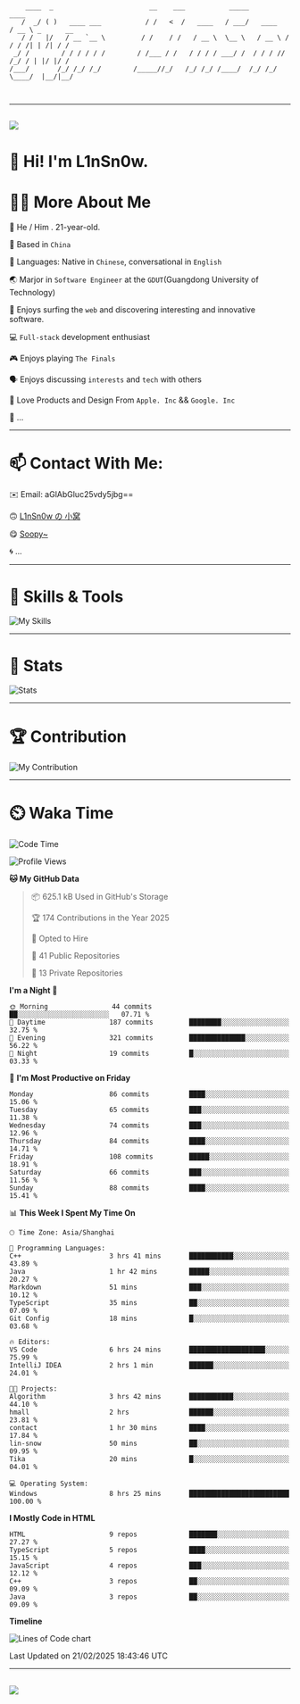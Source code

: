 ```

    ____  _                        __    ___           _____           ____           
   /  _/ ( )   ____ ___           / /   <  /   ____   / ___/   ____   / __ \ _      __
   / /   |/   / __ `__ \         / /    / /   / __ \  \__ \   / __ \ / / / /| | /| / /
 _/ /        / / / / / /        / /___ / /   / / / / ___/ /  / / / // /_/ / | |/ |/ / 
/___/       /_/ /_/ /_/        /_____//_/   /_/ /_/ /____/  /_/ /_/ \____/  |__/|__/  
                                                                                      
                                          

```

---

##
![](https://raw.githubusercontent.com/lin-snow/lin-snow/output/github-contribution-grid-snake-dark.svg)

# 👋 Hi! I'm L1nSn0w.

# 👨‍💻 More About Me

🤠 He / Him . 21-year-old.

🎈 Based in `China`
  
🤔 Languages: Native in `Chinese`, conversational in `English`

🌏 Marjor in `Software Engineer` at the `GDUT`(Guangdong University of Technology)

🛟 Enjoys surfing the `web` and discovering interesting and innovative software.

💻 `Full-stack` development enthusiast

🎮 Enjoys playing `The Finals`

🗣️ Enjoys discussing `interests` and `tech` with others

👾 Love Products and Design From `Apple. Inc` && `Google. Inc`  

🤪 ...

---

# 📫 Contact With Me:

✉️ Email: aGlAbGluc25vdy5jbg==

🙃 [L1nSn0w の 小窝](https://linsnow.cn)

😋 [Soopy~](https://soopy.cn)

🌀 ...

---

# 🔮 Skills & Tools

![My Skills](/assets/skillicons.svg)

---

# 🍟 Stats

![Stats](https://github-profile-trophy.vercel.app/?username=lin-snow&theme=nord&no-frame=true&column=9)

<!-- <div style="text-align: center;">
    <a href="https://github.com/lin-snow">
        <img align="center" src="https://githubstat.linsnow.cn/api/top-langs/?username=lin-snow&layout=donut&langs_count=8" />
    </a>
    <a href="https://github.com/lin-snow">
        <img align="center" src="https://githubstat.linsnow.cn/api?username=lin-snow&count_private=true&show_icons=true&theme=default&show=reviews,discussions_started,discussions_answered,prs_merged,prs_merged_percentage" />
    </a>
</div> -->

---

# 🏆 Contribution

![My Contribution](https://activitygraph.linsnow.cn/graph?username=lin-snow&theme=github-compact&days=30)

---

# ⏲️ Waka Time

<!--START_SECTION:waka-->
![Code Time](http://img.shields.io/badge/Code%20Time-458%20hrs%2035%20mins-blue)

![Profile Views](http://img.shields.io/badge/Profile%20Views-98-blue)

**🐱 My GitHub Data** 

> 📦 625.1 kB Used in GitHub's Storage 
 > 
> 🏆 174 Contributions in the Year 2025
 > 
> 💼 Opted to Hire
 > 
> 📜 41 Public Repositories 
 > 
> 🔑 13 Private Repositories 
 > 
**I'm a Night 🦉** 

```text
🌞 Morning                44 commits          ██░░░░░░░░░░░░░░░░░░░░░░░   07.71 % 
🌆 Daytime                187 commits         ████████░░░░░░░░░░░░░░░░░   32.75 % 
🌃 Evening                321 commits         ██████████████░░░░░░░░░░░   56.22 % 
🌙 Night                  19 commits          █░░░░░░░░░░░░░░░░░░░░░░░░   03.33 % 
```
📅 **I'm Most Productive on Friday** 

```text
Monday                   86 commits          ████░░░░░░░░░░░░░░░░░░░░░   15.06 % 
Tuesday                  65 commits          ███░░░░░░░░░░░░░░░░░░░░░░   11.38 % 
Wednesday                74 commits          ███░░░░░░░░░░░░░░░░░░░░░░   12.96 % 
Thursday                 84 commits          ████░░░░░░░░░░░░░░░░░░░░░   14.71 % 
Friday                   108 commits         █████░░░░░░░░░░░░░░░░░░░░   18.91 % 
Saturday                 66 commits          ███░░░░░░░░░░░░░░░░░░░░░░   11.56 % 
Sunday                   88 commits          ████░░░░░░░░░░░░░░░░░░░░░   15.41 % 
```


📊 **This Week I Spent My Time On** 

```text
🕑︎ Time Zone: Asia/Shanghai

💬 Programming Languages: 
C++                      3 hrs 41 mins       ███████████░░░░░░░░░░░░░░   43.89 % 
Java                     1 hr 42 mins        █████░░░░░░░░░░░░░░░░░░░░   20.27 % 
Markdown                 51 mins             ███░░░░░░░░░░░░░░░░░░░░░░   10.12 % 
TypeScript               35 mins             ██░░░░░░░░░░░░░░░░░░░░░░░   07.09 % 
Git Config               18 mins             █░░░░░░░░░░░░░░░░░░░░░░░░   03.68 % 

🔥 Editors: 
VS Code                  6 hrs 24 mins       ███████████████████░░░░░░   75.99 % 
IntelliJ IDEA            2 hrs 1 min         ██████░░░░░░░░░░░░░░░░░░░   24.01 % 

🐱‍💻 Projects: 
Algorithm                3 hrs 42 mins       ███████████░░░░░░░░░░░░░░   44.10 % 
hmall                    2 hrs               ██████░░░░░░░░░░░░░░░░░░░   23.81 % 
contact                  1 hr 30 mins        ████░░░░░░░░░░░░░░░░░░░░░   17.84 % 
lin-snow                 50 mins             ██░░░░░░░░░░░░░░░░░░░░░░░   09.95 % 
Tika                     20 mins             █░░░░░░░░░░░░░░░░░░░░░░░░   04.01 % 

💻 Operating System: 
Windows                  8 hrs 25 mins       █████████████████████████   100.00 % 
```

**I Mostly Code in HTML** 

```text
HTML                     9 repos             ███████░░░░░░░░░░░░░░░░░░   27.27 % 
TypeScript               5 repos             ████░░░░░░░░░░░░░░░░░░░░░   15.15 % 
JavaScript               4 repos             ███░░░░░░░░░░░░░░░░░░░░░░   12.12 % 
C++                      3 repos             ██░░░░░░░░░░░░░░░░░░░░░░░   09.09 % 
Java                     3 repos             ██░░░░░░░░░░░░░░░░░░░░░░░   09.09 % 
```



**Timeline**

![Lines of Code chart](https://raw.githubusercontent.com/lin-snow/lin-snow/main/assets/bar_graph.png)


 Last Updated on 21/02/2025 18:43:46 UTC
<!--END_SECTION:waka-->



---
##
![](./profile-3d-contrib/profile-night-rainbow.svg)
